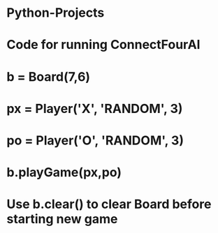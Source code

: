 # Python-Projects

# Code for running ConnectFourAI
# b = Board(7,6)
# px = Player('X', 'RANDOM', 3)
# po = Player('O', 'RANDOM', 3)
# b.playGame(px,po)

# Use b.clear() to clear Board before starting new game
